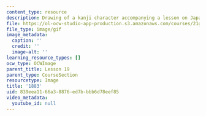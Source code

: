```yaml
---
content_type: resource
description: Drawing of a kanji character accompanying a lesson on Japanese.
file: https://ol-ocw-studio-app-production.s3.amazonaws.com/courses/21g-504-japanese-iv-spring-2009/839eea1166a38876ed7bbbb6d78eef85_1883.gif
file_type: image/gif
image_metadata:
  caption: ''
  credit: ''
  image-alt: ''
learning_resource_types: []
ocw_type: OCWImage
parent_title: Lesson 19
parent_type: CourseSection
resourcetype: Image
title: '1883'
uid: 839eea11-66a3-8876-ed7b-bbb6d78eef85
video_metadata:
  youtube_id: null
---
```

